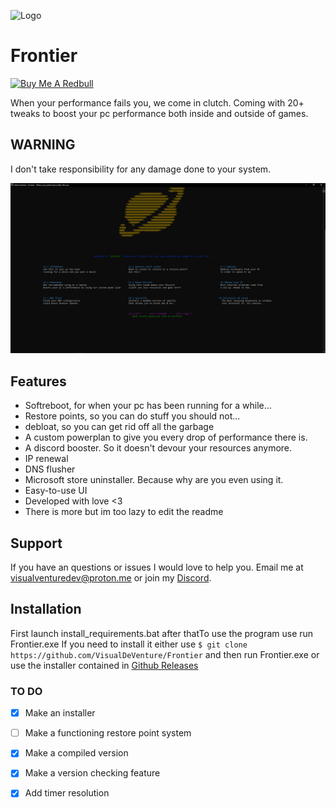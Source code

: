 
![Logo](https://i.imgur.com/dNwR4F6.png)

# Frontier

<a href="https://www.buymeacoffee.com/visualventure" target="_blank"><img src="https://cdn.buymeacoffee.com/buttons/default-orange.png" alt="Buy Me A Redbull" height="41" width="174"></a>

When your performance fails you, we come in clutch. Coming with 20+ tweaks to boost your pc performance both inside and outside of games.


## WARNING
 I don't take responsibility for any damage done to your system.


![Image](images/Image1.png)


## Features

- Softreboot, for when your pc has been running for a while...
- Restore points, so you can do stuff you should not...
- debloat, so you can get rid off all the garbage
- A custom powerplan to give you every drop of performance there is.
- A discord booster. So it doesn't devour your resources anymore.
- IP renewal
- DNS flusher
- Microsoft store uninstaller. Because why are you even using it.
- Easy-to-use UI
- Developed with love <3
- There is more but im too lazy to edit the readme


## Support

If you have an questions or issues I would love to help you. Email me at visualventuredev@proton.me or join my [Discord](https://discord.gg/GkhwF53JbF).


## Installation
First launch install_requirements.bat
after thatTo use the program use run Frontier.exe 
If you need to install it either use 
`$ git clone https://github.com/VisualDeVenture/Frontier`
 and then run Frontier.exe or use the installer contained in [Github Releases](https://github.com/VisualDeVenture/Frontier/releases)

### TO DO
- [x] Make an installer
- [ ] Make a functioning restore point system
- [x] Make a compiled version
- [x] Make a version checking feature
- [x] Add timer resolution

    
